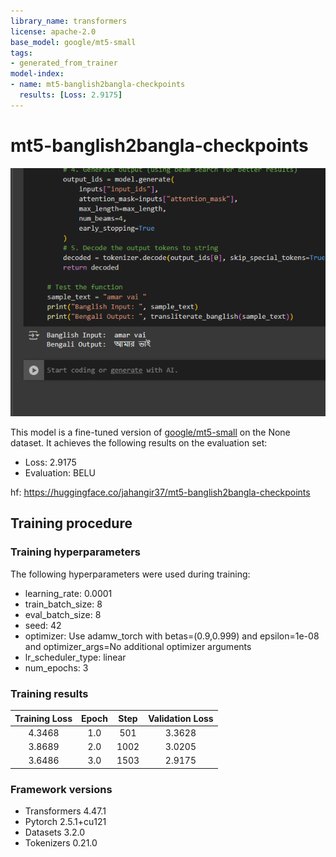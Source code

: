```yaml
---
library_name: transformers
license: apache-2.0
base_model: google/mt5-small
tags:
- generated_from_trainer
model-index:
- name: mt5-banglish2bangla-checkpoints
  results: [Loss: 2.9175]
---
```


# mt5-banglish2bangla-checkpoints

![Demo Image](demo.png)

This model is a fine-tuned version of [google/mt5-small](https://huggingface.co/google/mt5-small) on the None dataset.
It achieves the following results on the evaluation set:
- Loss: 2.9175
- Evaluation: BELU

 
hf: 
https://huggingface.co/jahangir37/mt5-banglish2bangla-checkpoints

## Training procedure

### Training hyperparameters

The following hyperparameters were used during training:
- learning_rate: 0.0001
- train_batch_size: 8
- eval_batch_size: 8
- seed: 42
- optimizer: Use adamw_torch with betas=(0.9,0.999) and epsilon=1e-08 and optimizer_args=No additional optimizer arguments
- lr_scheduler_type: linear
- num_epochs: 3

### Training results

| Training Loss | Epoch | Step | Validation Loss |
|:-------------:|:-----:|:----:|:---------------:|
| 4.3468        | 1.0   | 501  | 3.3628          |
| 3.8689        | 2.0   | 1002 | 3.0205          |
| 3.6486        | 3.0   | 1503 | 2.9175          |


### Framework versions

- Transformers 4.47.1
- Pytorch 2.5.1+cu121
- Datasets 3.2.0
- Tokenizers 0.21.0
